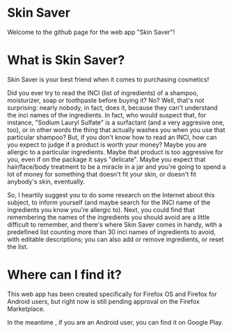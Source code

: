 Skin Saver
==========
Welcome to the github page for the web app "Skin Saver"! 

What is Skin Saver?
===================
Skin Saver is your best friend when it comes to purchasing cosmetics!

Did you ever try to read the INCI (list of ingredients) of a shampoo, moisturizer, soap or toothpaste before buying it?
No? Well, that's not surprising: nearly nobody, in fact, does it, because they can't understand the inci names of the ingredients.
In fact, who would suspect that, for instance, "Sodium Lauryl Sulfate" is a surfactant (and a very aggresive one, too), or in other words the thing that actually washes you when you use that particular shampoo?
But, if you don't know how to read an INCI, how can you expect to judge if a product is worth your money?
Maybe you are allergic to a particular ingredients. Maybe that product is too aggressive for you, even if on the package it says "delicate".
Maybe you expect that hair/face/body treatment to be a miracle in a jar and you're going to spend a lot of money for something that doesn't fit your skin, or
doesn't fit anybody's skin, eventually.

So, I heartily suggest you to do some research on the Internet about this subject, to inform yourself (and maybe search for the INCI name of the ingredients you know you're allergic to).
Next, you could find that remembering the names of the ingredients you should avoid are a little difficult to remember, and there's where Skin Saver comes in handy, with a predefined list counting more than
30 inci names of ingredients to avoid, with editable descriptions; you can also add or remove ingredients, or reset the list.

Where can I find it?
====================
This web app has been created specifically for Firefox OS and Firefox for Android users, but right now is still pending approval
on the Firefox Marketplace.

In the meantime , if you are an Android user, you can find it on Google Play.
